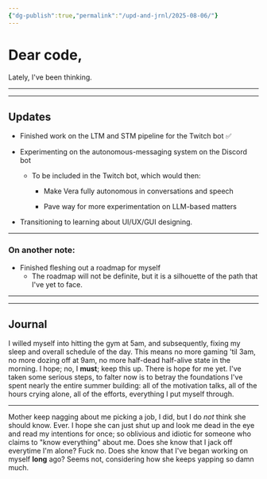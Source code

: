 ```yaml
---
{"dg-publish":true,"permalink":"/upd-and-jrnl/2025-08-06/"}
---
```


# Dear code,
Lately, I've been thinking.

---
---
## Updates
- Finished work on the LTM and STM pipeline for the Twitch bot ✅
	
- Experimenting on the autonomous-messaging system on the Discord bot
	- To be included in the Twitch bot, which would then:
		- Make Vera fully autonomous in conversations and speech
			
		- Pave way for more experimentation on LLM-based matters
	
- Transitioning to learning about UI/UX/GUI designing.

---
### On another note:
- Finished fleshing out a roadmap for myself
	- The roadmap will not be definite, but it is a silhouette of the path that I've yet to face.

---
---
## Journal
I willed myself into hitting the gym at 5am, and subsequently, fixing my sleep and overall schedule of the day.
This means no more gaming 'til 3am, no more dozing off at 9am, no more half-dead half-alive state in the morning. I hope; no, I **must**; keep this up.
There is hope for me yet. I've taken some serious steps, to falter now is to betray the foundations I've spent nearly the entire summer building: all of the motivation talks, all of the hours crying alone, all of the efforts, everything I put myself through.

--------------------

Mother keep nagging about me picking a job, I did, but I do *not* think she should know. Ever.
I hope she can just shut up and look me dead in the eye and read my intentions for once; so oblivious and idiotic for someone who claims to "know everything" about me.
Does she know that I jack off everytime I'm alone? Fuck no.
Does she know that I've began working on myself **long** ago? Seems not, considering how she keeps yapping so damn much.